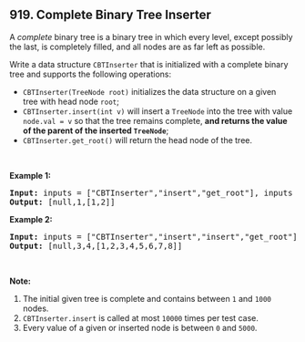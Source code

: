 ## 919. Complete Binary Tree Inserter

<p>A <em>complete</em> binary tree is a binary tree in which every level, except possibly the last, is completely filled, and all nodes are as far left as possible.</p>

<p>Write a data structure&nbsp;<code>CBTInserter</code>&nbsp;that is initialized with a complete binary tree and supports the following operations:</p>

<ul>
	<li><code>CBTInserter(TreeNode root)</code> initializes the data structure on a given tree&nbsp;with head node <code>root</code>;</li>
	<li><code>CBTInserter.insert(int v)</code> will insert a <code>TreeNode</code>&nbsp;into the tree with value <code>node.val =&nbsp;v</code>&nbsp;so that the tree remains complete, <strong>and returns the value of the parent of the inserted <code>TreeNode</code></strong>;</li>
	<li><code>CBTInserter.get_root()</code> will return the head node of the tree.</li>
</ul>

<ol>
</ol>

<div>
<p>&nbsp;</p>

<p><strong>Example 1:</strong></p>

<pre>
<strong>Input: </strong>inputs = <span id="example-input-1-1">[&quot;CBTInserter&quot;,&quot;insert&quot;,&quot;get_root&quot;]</span>, inputs = <span id="example-input-1-2">[[[1]],[2],[]]</span>
<strong>Output: </strong><span id="example-output-1">[null,1,[1,2]]</span>
</pre>

<div>
<p><strong>Example 2:</strong></p>

<pre>
<strong>Input: </strong>inputs = <span id="example-input-2-1">[&quot;CBTInserter&quot;,&quot;insert&quot;,&quot;insert&quot;,&quot;get_root&quot;]</span>, inputs = <span id="example-input-2-2">[[[1,2,3,4,5,6]],[7],[8],[]]</span>
<strong>Output: </strong><span id="example-output-2">[null,3,4,[1,2,3,4,5,6,7,8]]</span></pre>
</div>

<div>
<p>&nbsp;</p>

<p><strong>Note:</strong></p>

<ol>
	<li>The initial given tree is complete and contains between <code>1</code> and <code>1000</code> nodes.</li>
	<li><code>CBTInserter.insert</code> is called at most <code>10000</code> times per test case.</li>
	<li>Every value of a given or inserted node is between <code>0</code> and <code>5000</code>.</li>
</ol>
</div>
</div>

<div>
<p>&nbsp;</p>

<div>&nbsp;</div>
</div>
